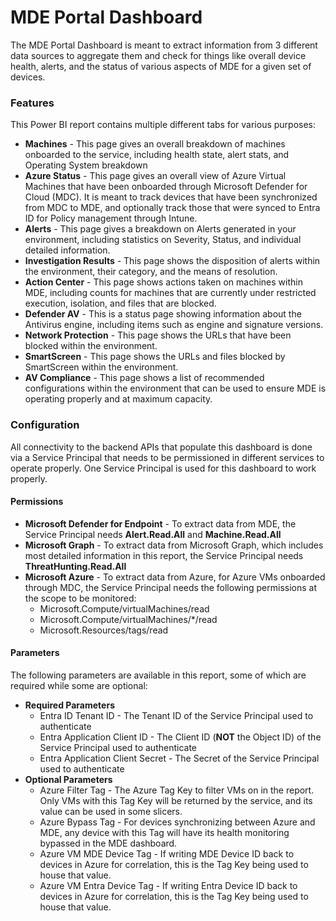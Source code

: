 # MDE Portal Dashboard

The MDE Portal Dashboard is meant to extract information from 3 different data sources to aggregate them and check for things like overall device health, alerts, and the status of various aspects of MDE for a given set of devices.

### Features

This Power BI report contains multiple different tabs for various purposes:

- **Machines** - This page gives an overall breakdown of machines onboarded to the service, including health state, alert stats, and Operating System breakdown
- **Azure Status** - This page gives an overall view of Azure Virtual Machines that have been onboarded through Microsoft Defender for Cloud (MDC). It is meant to track devices that have been synchronized from MDC to MDE, and optionally track those that were synced to Entra ID for Policy management through Intune.
- **Alerts** - This page gives a breakdown on Alerts generated in your environment, including statistics on Severity, Status, and individual detailed information.
- **Investigation Results** - This page shows the disposition of alerts within the environment, their category, and the means of resolution.
- **Action Center** - This page shows actions taken on machines within MDE, including counts for machines that are currently under restricted execution, isolation, and files that are blocked.
- **Defender AV** - This is a status page showing information about the Antivirus engine, including items such as engine and signature versions.
- **Network Protection** - This page shows the URLs that have been blocked within the environment.
- **SmartScreen** - This page shows the URLs and files blocked by SmartScreen within the environment.
- **AV Compliance** - This page shows a list of recommended configurations within the environment that can be used to ensure MDE is operating properly and at maximum capacity.

### Configuration

All connectivity to the backend APIs that populate this dashboard is done via a Service Principal that needs to be permissioned in different services to operate properly. One Service Principal is used for this dashboard to work properly.

#### Permissions

- **Microsoft Defender for Endpoint** - To extract data from MDE, the Service Principal needs **Alert.Read.All** and **Machine.Read.All**
- **Microsoft Graph** - To extract data from Microsoft Graph, which includes most detailed information in this report, the Service Principal needs **ThreatHunting.Read.All**
- **Microsoft Azure** - To extract data from Azure, for Azure VMs onboarded through MDC, the Service Principal needs the following permissions at the scope to be monitored:
  - Microsoft.Compute/virtualMachines/read
  - Microsoft.Compute/virtualMachines/\*/read
  - Microsoft.Resources/tags/read

#### Parameters

The following parameters are available in this report, some of which are required while some are optional:

- **Required Parameters**
  - Entra ID Tenant ID - The Tenant ID of the Service Principal used to authenticate
  - Entra Application Client ID - The Client ID (**NOT** the Object ID) of the Service Principal used to authenticate
  - Entra Application Client Secret - The Secret of the Service Principal used to authenticate
- **Optional Parameters**
  - Azure Filter Tag - The Azure Tag Key to filter VMs on in the report. Only VMs with this Tag Key will be returned by the service, and its value can be used in some slicers.
  - Azure Bypass Tag - For devices synchronizing between Azure and MDE, any device with this Tag will have its health monitoring bypassed in the MDE dashboard.
  - Azure VM MDE Device Tag - If writing MDE Device ID back to devices in Azure for correlation, this is the Tag Key being used to house that value.
  - Azure VM Entra Device Tag - If writing Entra Device ID back to devices in Azure for correlation, this is the Tag Key being used to house that value.
